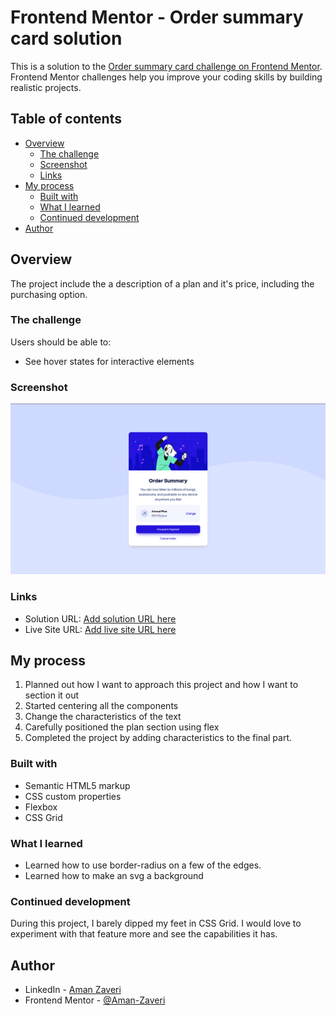 # Frontend Mentor - Order summary card solution

This is a solution to the [Order summary card challenge on Frontend Mentor](https://www.frontendmentor.io/challenges/order-summary-component-QlPmajDUj). Frontend Mentor challenges help you improve your coding skills by building realistic projects. 

## Table of contents

- [Overview](#overview)
  - [The challenge](#the-challenge)
  - [Screenshot](#screenshot)
  - [Links](#links)
- [My process](#my-process)
  - [Built with](#built-with)
  - [What I learned](#what-i-learned)
  - [Continued development](#continued-development)
- [Author](#author)

## Overview

The project include the a description of a plan and it's price, including the purchasing option.

### The challenge

Users should be able to:

- See hover states for interactive elements

### Screenshot

![](assets/screenShotOrderSummary.png)

### Links

- Solution URL: [Add solution URL here](https://your-solution-url.com)
- Live Site URL: [Add live site URL here](https://your-live-site-url.com)

## My process

1. Planned out how I want to approach this project and how I want to section it out
2. Started centering all the components
3. Change the characteristics of the text
4. Carefully positioned the plan section using flex
5. Completed the project by adding characteristics to the final part. 

### Built with

- Semantic HTML5 markup
- CSS custom properties
- Flexbox
- CSS Grid

### What I learned

- Learned how to use border-radius on a few of the edges. 
- Learned how to make an svg a background


### Continued development

During this project, I barely dipped my feet in CSS Grid. I would love to experiment with that feature more and see the capabilities it has.

## Author

- LinkedIn - [Aman Zaveri](https://www.linkedin.com/in/aman-zaveri-23a5501b6/)
- Frontend Mentor - [@Aman-Zaveri](https://www.frontendmentor.io/profile/Aman-Zaveri)

